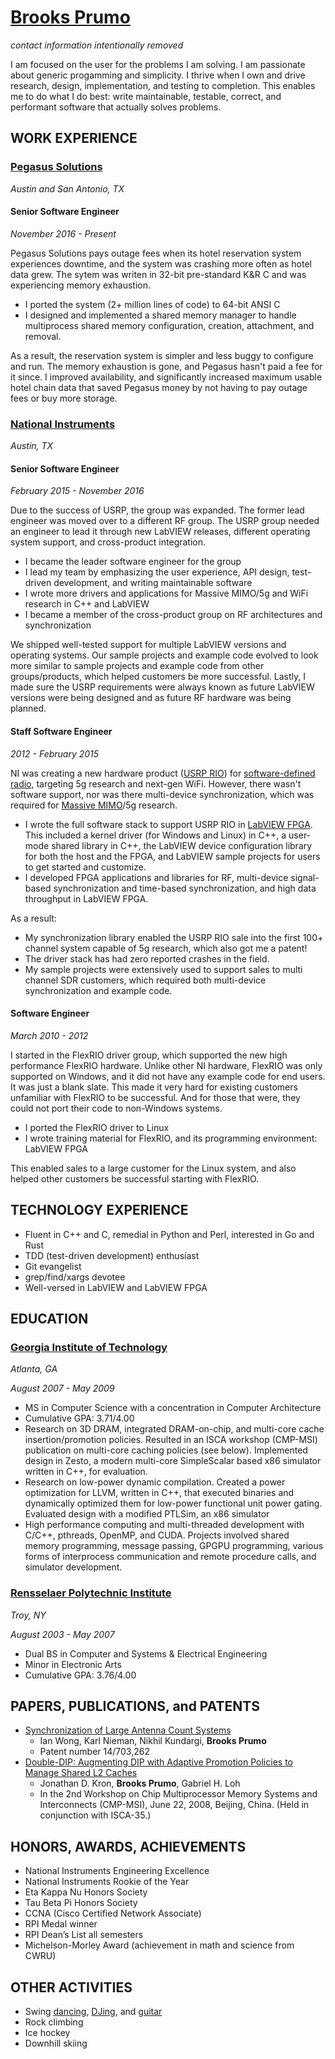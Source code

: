 # [Brooks Prumo](http://www.linkedin.com/in/brooksprumo)

_contact information intentionally removed_

I am focused on the user for the problems I am solving.  I am passionate about generic progamming and simplicity.  I thrive when I own and drive research, design, implementation, and testing to completion.  This enables me to do what I do best: write maintainable, testable, correct, and performant software that actually solves problems.

## WORK EXPERIENCE

### [Pegasus Solutions](http://www.pegasus.io)

_Austin and San Antonio, TX_

#### Senior Software Engineer

_November 2016 - Present_

Pegasus Solutions pays outage fees when its hotel reservation system experiences downtime, and the system was crashing more often as hotel data grew.  The sytem was writen in 32-bit pre-standard K&R C and was experiencing memory exhaustion.

- I ported the system (2+ million lines of code) to 64-bit ANSI C
- I designed and implemented a shared memory manager to handle multiprocess shared memory configuration, creation, attachment, and removal.

As a result, the reservation system is simpler and less buggy to configure and run.  The memory exhaustion is gone, and Pegasus hasn't paid a fee for it since.  I improved availability, and significantly increased maximum usable hotel chain data that saved Pegasus money by not having to pay outage fees or buy more storage.

### [National Instruments](http://www.ni.com)

_Austin, TX_

#### Senior Software Engineer

_February 2015 - November 2016_

Due to the success of USRP, the group was expanded.  The former lead engineer was moved over to a different RF group.  The USRP group needed an engineer to lead it through new LabVIEW releases, different operating system support, and cross-product integration.

- I became the leader software engineer for the group
- I lead my team by emphasizing the user experience, API design, test-driven development, and writing maintainable software
- I wrote more drivers and applications for Massive MIMO/5g and WiFi research in C++ and LabVIEW
- I became a member of the cross-product group on RF architectures and synchronization

We shipped well-tested support for multiple LabVIEW versions and operating systems.  Our sample projects and example code evolved to look more similar to sample projects and example code from other groups/products, which helped customers be more successful. Lastly, I made sure the USRP requirements were always known as future LabVIEW versions were being designed and as future RF hardware was being planned.

#### Staff Software Engineer

_2012 - February 2015_

NI was creating a new hardware product ([USRP RIO](http://www.ni.com/sdr/usrp-rio/)) for [software-defined radio](https://en.wikipedia.org/wiki/Software-defined_radio), targeting 5g research and next-gen WiFi.  However, there wasn't software support, nor was there multi-device synchronization, which was required for [Massive MIMO](http://www.ni.com/rf/5g/)/5g research.

- I wrote the full software stack to support USRP RIO in [LabVIEW FPGA](http://www.ni.com/labview/fpga/).  This included a kernel driver (for Windows and Linux) in C++, a user-mode shared library in C++, the LabVIEW device configuration library for both the host and the FPGA, and LabVIEW sample projects for users to get started and customize.
- I developed FPGA applications and libraries for RF, multi-device signal-based synchronization and time-based synchronization, and high data throughput in LabVIEW FPGA.

As a result:

- My synchronization library enabled the USRP RIO sale into the first 100+ channel system capable of 5g research, which also got me a patent!
- The driver stack has had zero reported crashes in the field.
- My sample projects were extensively used to support sales to multi channel SDR customers, which required both multi-device synchronization and example code.

#### Software Engineer

_March 2010 - 2012_

I started in the FlexRIO driver group, which supported the new high performance FlexRIO hardware.  Unlike other NI hardware, FlexRIO was only supported on Windows, and it did not have any example code for end users.  It was just a blank slate.  This made it very hard for existing customers unfamiliar with FlexRIO to be successful.  And for those that were, they could not port their code to non-Windows systems.

- I ported the FlexRIO driver to Linux
- I wrote training material for FlexRIO, and its programming environment: LabVIEW FPGA

This enabled sales to a large customer for the Linux system, and also helped other customers be successful starting with FlexRIO.

## TECHNOLOGY EXPERIENCE

- Fluent in C++ and C, remedial in Python and Perl, interested in Go and Rust
- TDD (test-driven development) enthusiast
- Git evangelist
- grep/find/xargs devotee
- Well-versed in LabVIEW and LabVIEW FPGA

## EDUCATION

### [Georgia Institute of Technology](http://www.gatech.edu)

_Atlanta, GA_

_August 2007 - May 2009_

- MS in Computer Science with a concentration in Computer Architecture
- Cumulative GPA: 3.71/4.00
- Research on 3D DRAM, integrated DRAM-on-chip, and multi-core cache insertion/promotion policies. Resulted in an ISCA workshop (CMP-MSI) publication on multi-core caching policies (see below). Implemented design in Zesto, a modern multi-core SimpleScalar based x86 simulator written in C++, for evaluation.
- Research on low-power dynamic compilation. Created a power optimization for LLVM, written in C++, that executed binaries and dynamically optimized them for low-power functional unit power gating. Evaluated design with a modified PTLSim, an x86 simulator
- High performance computing and multi-threaded development with C/C++, pthreads, OpenMP, and CUDA. Projects involved shared memory programming, message passing, GPGPU programming, various forms of interprocess communication and remote procedure calls, and simulator development.

### [Rensselaer Polytechnic Institute](http://www.rpi.edu)

_Troy, NY_

_August 2003 - May 2007_

- Dual BS in Computer and Systems & Electrical Engineering
- Minor in Electronic Arts
- Cumulative GPA: 3.76/4.00

## PAPERS, PUBLICATIONS, and PATENTS

- [Synchronization of Large Antenna Count Systems](https://patentscope.wipo.int/search/en/detail.jsf?docId=WO2015171956)
	- Ian Wong, Karl Nieman, Nikhil Kundargi, **Brooks Prumo**
	- Patent number 14/703,262
- [Double-DIP: Augmenting DIP with Adaptive Promotion Policies to Manage Shared L2 Caches](http://citeseerx.ist.psu.edu/viewdoc/summary?doi=10.1.1.140.1842)
	- Jonathan D. Kron, **Brooks Prumo**, Gabriel H. Loh
	- In the 2nd Workshop on Chip Multiprocessor Memory Systems and Interconnects (CMP-MSI), June 22, 2008, Beijing, China. (Held in conjunction with ISCA-35.)

## HONORS, AWARDS, ACHIEVEMENTS

- National Instruments Engineering Excellence
- National Instruments Rookie of the Year
- Eta Kappa Nu Honors Society
- Tau Beta Pi Honors Society
- CCNA (Cisco Certified Network Associate)
- RPI Medal winner
- RPI Dean’s List all semesters
- Michelson-Morley Award (achievement in math and science from CWRU)

## OTHER ACTIVITIES

- Swing [dancing](http://www.prumotion.com/bios/dancer.html), [DJing](http://www.prumotion.com/bios/dj.html), and [guitar](http://www.prumotion.com/bios/musician.html)
- Rock climbing
- Ice hockey
- Downhill skiing
